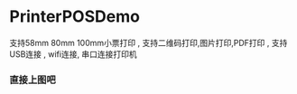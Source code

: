 # PrinterPOSDemo
支持58mm 80mm 100mm小票打印 , 支持二维码打印,图片打印,PDF打印 , 支持USB连接 , wifi连接, 串口连接打印机

### 直接上图吧


